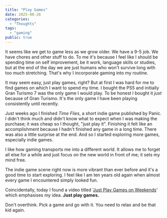 ```yaml
---
title: "Play Games"
date: 2025-08-26
categories:
  - "Thoughts"
tags:
  - "gaming"
public: true
---
```


It seems like we get to game less as we grow older. We have a 9-5 job.
We have chores and other stuff to do. To me it's because I feel like I
should be spending time on self improvement, be it work, language
skills or studies, but at the end of the day we are just humans who
won't survive long with too much stretching. That's why I incorporate
gaming into my routine.

It may seem easy, just play games, right? But at first I was hard for
me to find games on which I want to spend my time. I bought the PS5
and initially Gran Turismo 7 was the only game I would play. To be
honest I bought it _just_ because of Gran Turismo. It's the only game
I have been playing consistently until recently.

Just weeks ago I finished _Time Flies_, a short indie game published
by Panic. I didn't think much and didn't know what to expect when I
was making the purchase; it was cheap so I thought, "just play it".
Finishing it felt like an accomplishment because I hadn't finished any
game in a long time. There was also a little surprise at the end. And
so I started exploring more games, especially indie games.

I like how gaming transports me into a different world. It allows me
to forget all else for a while and just focus on the new world in
front of me; it sets my mind free.

The indie game scene right now is more vibrant than ever before and
it's a good time to start exploring. I feel like I am ten years old
again when almost every game I encountered simply looked fun.

Coincidentally, today I found a video titled
'[Just Play Games on Weekends](https://youtu.be/CCufDroUlv0?si=VlZl3hRoyp0yAY6o)'
which emphasises my idea. **Just play games.**

Don't overthink. Pick a game and go with it. You need to relax and be
that kid again.
